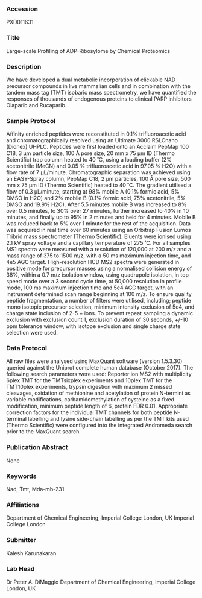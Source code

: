 ### Accession
PXD011631

### Title
Large-scale Profiling of ADP-Ribosylome by Chemical Proteomics

### Description
We have developed a dual metabolic incorporation of clickable NAD precursor compounds in live mammalian cells and in combination with the tandem mass tag (TMT) isobaric mass spectrometry, we have quantified the responses of thousands of endogenous proteins to clinical PARP inhibitors Olaparib and Rucaparib.

### Sample Protocol
Affinity enriched peptides were reconstituted in 0.1% trifluoroacetic acid and chromatographically resolved using an Ultimate 3000 RSLCnano (Dionex) UHPLC. Peptides were first loaded onto an Acclaim PepMap 100 C18, 3 µm particle size, 100 Å pore size, 20 mm x 75 µm ID (Thermo Scientific) trap column heated to 40 ˚C, using a loading buffer (2% acetonitrile (MeCN) and 0.05 % trifluoroacetic acid in 97.05 % H2O) with a flow rate of 7 µL/minute. Chromatographic separation was achieved using an EASY-Spray column, PepMap C18, 2 µm particles, 100 Å pore size, 500 mm x 75 µm ID (Thermo Scientific) heated to 40 ˚C. The gradient utilised a flow of 0.3 µL/minute, starting at 98% mobile A (0.1% formic acid, 5% DMSO in H2O) and 2% mobile B (0.1% formic acid, 75% acetonitrile, 5% DMSO and 19.9% H2O). After 5.5 minutes mobile B was increased to 8% over 0.5 minutes, to 30% over 27 minutes, further increased to 40% in 10 minutes, and finally up to 95% in 2 minutes and held for 4 minutes. Mobile B was reduced back to 5% over 1 minute for the rest of the acquisition. Data was acquired in real time over 60 minutes using an Orbitrap Fusion Lumos Tribrid mass spectrometer (Thermo Scientific). Eluents were ionised using 2.1 kV spray voltage and a capillary temperature of 275 ˚C. For all samples MS1 spectra were measured with a resolution of 120,000 at 200 m/z and a mass range of 375 to 1500 m/z, with a 50 ms maximum injection time, and 4e5 AGC target. High-resolution HCD MS2 spectra were generated in positive mode for precursor masses using a normalised collision energy of 38%, within a 0.7 m/z isolation window, using quadrupole isolation, in top speed mode over a 3 second cycle time, at 50,000 resolution in profile mode, 100 ms maximum injection time and 5e4 AGC target, with an instrument determined scan range beginning at 100 m/z. To ensure quality peptide fragmentation, a number of filters were utilised, including; peptide mono isotopic precursor selection, minimum intensity exclusion of 5e4, and charge state inclusion of 2-5 + ions. To prevent repeat sampling a dynamic exclusion with exclusion count 1, exclusion duration of 30 seconds, +/-10 ppm tolerance window, with isotope exclusion and single charge state selection were used.

### Data Protocol
All raw files were analysed using MaxQuant software (version 1.5.3.30) queried against the Uniprot complete human database (October 2017). The following search parameters were used: Reporter ion MS2 with multiplicity 6plex TMT for the TMTsixplex experiments and 10plex TMT for the TMT10plex experiments, trypsin digestion with maximum 2 missed cleavages, oxidation of methionine and acetylation of protein N-termini as variable modifications, carbamidomethylation of cysteine as a fixed modification, minimum peptide length of 6, protein FDR 0.01. Appropriate correction factors for the individual TMT channels for both peptide N-terminal labelling and lysine side-chain labelling as per the TMT kits used (Thermo Scientific) were configured into the integrated Andromeda search prior to the MaxQuant search.

### Publication Abstract
None

### Keywords
Nad, Tmt, Mda-mb-231

### Affiliations
Department of Chemical Engineering, Imperial College London, UK
Imperial College London

### Submitter
Kalesh Karunakaran

### Lab Head
Dr Peter A. DiMaggio
Department of Chemical Engineering, Imperial College London, UK


